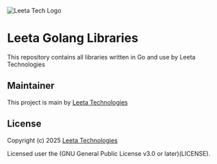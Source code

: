 ![Leeta Tech Logo](https://drive.google.com/file/d/19xEmsyrNgnATUpjgH0biYvLdsvFf0dWK/view)

# Leeta Golang Libraries

This repository contains all libraries written in Go and use by Leeta Technologies

## Maintainer 

This project is main by [Leeta Technologies](https://www.getleeta.com)

## License 

Copyright (c) 2025 [Leeta Technologies](https://www.getleeta.com)

Licensed user the (GNU General Public License v3.0 or later)(LICENSE).